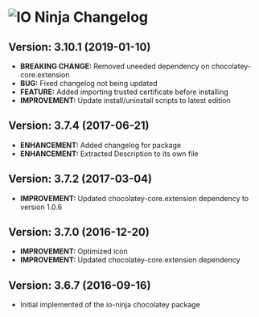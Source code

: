 # ![IO Ninja Changelog](https://img.shields.io/badge/IO%20Ninja-Package%20Changelog-blue.svg?style=for-the-badge)

## Version: 3.10.1 (2019-01-10)

- **BREAKING CHANGE:** Removed uneeded dependency on chocolatey-core.extension
- **BUG:** Fixed changelog not being updated
- **FEATURE:** Added importing trusted certificate before installing
- **IMPROVEMENT:** Update install/uninstall scripts to latest edition

## Version: 3.7.4 (2017-06-21)

- **ENHANCEMENT:** Added changelog for package
- **ENHANCEMENT:** Extracted Description to its own file

## Version: 3.7.2 (2017-03-04)

- **IMPROVEMENT:** Updated chocolatey-core.extension dependency to version 1.0.6

## Version: 3.7.0 (2016-12-20)

- **IMPROVEMENT:** Optimized icon
- **IMPROVEMENT:** Updated chocolatey-core.extension dependency

## Version: 3.6.7 (2016-09-16)

- Initial implemented of the io-ninja chocolatey package
